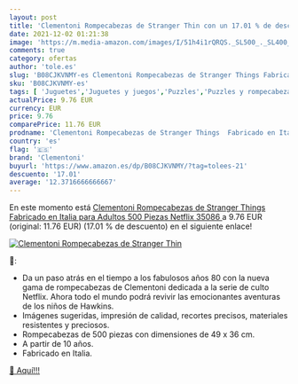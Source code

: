 ```yaml
---
layout: post
title: 'Clementoni Rompecabezas de Stranger Thin con un 17.01 % de descuento'
date: 2021-12-02 01:21:38
image: 'https://m.media-amazon.com/images/I/51h4i1rQRQS._SL500_._SL400_.jpg'
comments: true
category: ofertas
author: 'tole.es'
slug: 'B08CJKVNMY-es Clementoni Rompecabezas de Stranger Things Fabricado en...'
sku: 'B08CJKVNMY-es'
tags: [ 'Juguetes','Juguetes y juegos','Puzzles','Puzzles y rompecabezas','clementoni','rompecabezas', ]
actualPrice: 9.76 EUR
currency: EUR
price: 9.76
comparePrice: 11.76 EUR
prodname: 'Clementoni Rompecabezas de Stranger Things  Fabricado en Italia  para Adultos  500 Piezas  Netflix  35086 '
country: 'es'
flag: '🇪🇸'
brand: 'Clementoni'
buyurl: 'https://www.amazon.es/dp/B08CJKVNMY/?tag=tolees-21'
descuento: '17.01'
average: '12.3716666666667'
---
```


En este momento está [Clementoni Rompecabezas de Stranger Things  Fabricado en Italia  para Adultos  500 Piezas  Netflix  35086 ](https://www.amazon.es/dp/B08CJKVNMY/?tag=tolees-21) a 9.76 EUR (original: 11.76 EUR) (17.01 %  de descuento) en el siguiente enlace!

[![Clementoni Rompecabezas de Stranger Thin](https://m.media-amazon.com/images/I/51h4i1rQRQS._SL500_._SL400_.jpg)](https://www.amazon.es/dp/B08CJKVNMY/?tag=tolees-21)

🔎:

- Da un paso atrás en el tiempo a los fabulosos años 80 con la nueva gama de rompecabezas de Clementoni dedicada a la serie de culto Netflix. Ahora todo el mundo podrá revivir las emocionantes aventuras de los niños de Hawkins.
- Imágenes sugeridas, impresión de calidad, recortes precisos, materiales resistentes y preciosos.
- Rompecabezas de 500 piezas con dimensiones de 49 x 36 cm.
- A partir de 10 años.
- Fabricado en Italia.

[🛒 Aquí!!!](https://www.amazon.es/dp/B08CJKVNMY/?tag=tolees-21)
